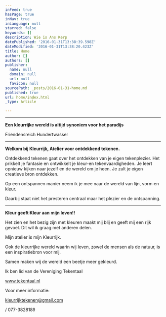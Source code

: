 ```yaml
---
inFeed: true
hasPage: true
inNav: true
inLanguage: null
starred: false
keywords: []
description: Wie is Ans Kerp
datePublished: '2016-01-31T13:38:39.598Z'
dateModified: '2016-01-31T13:38:20.423Z'
title: Home
author: []
authors: []
publisher:
  name: null
  domain: null
  url: null
  favicon: null
sourcePath: _posts/2016-01-31-home.md
published: true
url: home/index.html
_type: Article

---
```

****

**Een kleurrijke wereld is altijd synoniem voor het paradijs**

Friendensreich Hundertwasser

****

**Welkom bij
Kleurrijk, Atelier voor ontdekkend tekenen.**

Ontdekkend
tekenen gaat over het ontdekken van je eigen tekenplezier. Het prikkelt je
fantasie en ontwikkelt je kleur-en tekenvaardigheden. Je leert opnieuw kijken
naar jezelf en de wereld om je heen. Je zult je eigen creatieve bron ontdekken.

Op een ontspannen
manier neem ik je mee naar de wereld van lijn, vorm en kleur.

Daarbij staat
niet het presteren centraal maar het plezier en de ontspanning.

****

**Kleur
geeft Kleur aan mijn leven!!**

Het zien en het
bezig zijn met kleuren maakt mij blij en geeft mij een rijk gevoel. Dit wil ik
graag met anderen delen.

Mijn atelier is
mijn Kleurrijk.

Ook de
kleurrijke wereld waarin wij leven, zowel de mensen als de natuur, is een
inspiratiebron voor mij.

Samen maken wij
de wereld een beetje meer gekleurd.

Ik
ben lid van de Vereniging Tekentaal 

www.tekentaal.nl

Voor
meer informatie: 

kleurrijktekenen@gmail.com

[][0][][1]

/ 077-3828189

[0]: http://www.tekentaal.nl/
[1]: mailto:kleurrijktekenen@gmail.com